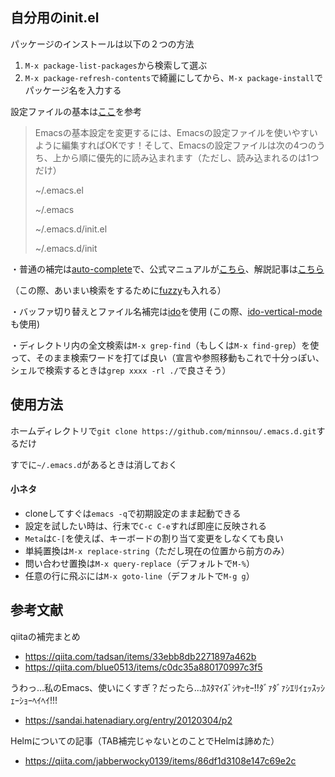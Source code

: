 ## 自分用のinit.el

パッケージのインストールは以下の２つの方法
1. `M-x package-list-packages`から検索して選ぶ
1. `M-x package-refresh-contents`で綺麗にしてから、`M-x package-install`でパッケージ名を入力する

設定ファイルの基本は[ここ](https://wakaba-mafin.hatenablog.com/entry/setup-init-file-emacs)を参考

>Emacsの基本設定を変更するには、Emacsの設定ファイルを使いやすいように編集すればOKです！そして、Emacsの設定ファイルは次の4つのうち、上から順に優先的に読み込まれます（ただし、読み込まれるのは1つだけ）
>
> ~/.emacs.el
>
> ~/.emacs
>
> ~/.emacs.d/init.el
>
> ~/.emacs.d/init

・普通の補完は[auto-complete](https://github.com/auto-complete/auto-complete)で、公式マニュアルが[こちら](https://github.com/auto-complete/auto-complete/blob/master/doc/manual.md)、解説記事は[こちら](http://keisanbutsuriya.hateblo.jp/entry/2015/02/08/175005)

（この際、あいまい検索をするために[fuzzy](https://github.com/auto-complete/fuzzy-el)も入れる）

・バッファ切り替えとファイル名補完は[ido](https://www.gnu.org/software/emacs/manual/html_node/ido/index.html)を使用
(この際、[ido-vertical-mode](https://github.com/creichert/ido-vertical-mode.el)も使用)

・ディレクトリ内の全文検索は`M-x grep-find`（もしくは`M-x find-grep`）を使って、そのまま検索ワードを打てば良い（宣言や参照移動もこれで十分っぽい、シェルで検索するときは`grep xxxx -rl ./`で良さそう）

## 使用方法

ホームディレクトリで`git clone https://github.com/minnsou/.emacs.d.git`するだけ

すでに`~/.emacs.d`があるときは消しておく

#### 小ネタ

- cloneしてすぐは`emacs -q`で初期設定のまま起動できる
- 設定を試したい時は、行末で`C-c C-e`すれば即座に反映される
- `Meta`は`C-[`を使えば、キーボードの割り当て変更をしなくても良い
- 単純置換は`M-x replace-string`（ただし現在の位置から前方のみ）
- 問い合わせ置換は`M-x query-replace`（デフォルトで`M-%`）
- 任意の行に飛ぶには`M-x goto-line`（デフォルトで`M-g g`）

## 参考文献

qiitaの補完まとめ
- https://qiita.com/tadsan/items/33ebb8db2271897a462b
- https://qiita.com/blue0513/items/c0dc35a880170997c3f5

うわっ...私のEmacs、使いにくすぎ？だったら...ｶｽﾀﾏｲｽﾞｼﾔｯｾｰ!!ﾀﾞｧﾀﾞｧｼｴﾘｲｪｯｽｯｼｪｰｼｮｰﾍｲﾍｲ!!!
- https://sandai.hatenadiary.org/entry/20120304/p2

Helmについての記事（TAB補完じゃないとのことでHelmは諦めた）
- https://qiita.com/jabberwocky0139/items/86df1d3108e147c69e2c